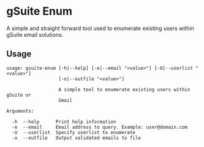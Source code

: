 # gSuite Enum
A simple and straight forward tool used to enumerate existing users within gSuite email solutions.

## Usage
```
usage: gsuite-enum [-h|--help] [-e|--email "<value>"] [-U|--userlist "<value>"]
                   [-o|--outfile "<value>"]

                   A simple tool to enumerate existing users within gSuite or
                   Gmail

Arguments:

  -h  --help      Print help information
  -e  --email     Email address to query. Example: user@domain.com
  -U  --userlist  Specify userlist to enumerate
  -o  --outfile   Output validated emails to file
```
